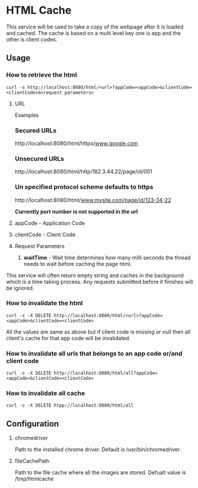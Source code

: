 # HTML Cache

This service will be used to take a copy of the webpage after it is loaded and cached. The cache is based on a multi level key one is app and the other is client codes.

## Usage

### How to retrieve the html

```
curl -s http://localhost:8080/html/<url>?appCode=<appCode>&clientCode=<clientCode>&<request parameters>
```

1. URL

   Examples

   ### Secured URLs

   http://localhost:8080/html/https/www.google.com

   ### Unsecured URLs

   http://localhost:8080/html/http/182.3.44.22/page/id/001

   ### Un specified protocol scheme defaults to https

   http://localhost:8080/html/www.mysite.com/page/id/123-34-22

   **Currently port number is not supported in the url**

1. appCode - Application Code

1. clientCode - Client Code

1. Request Parameters

   1. **waitTime** - Wait time determines how many milli seconds the thread needs to wait before caching the page html.

This service will often return empty string and caches in the background which is a time taking process. Any requests submitted before it finishes will be ignored.

### How to invalidate the html

```
curl -s -X DELETE http://localhost:8080/html/<url>?appCode=<appCode>&clientCode=<clientCode>
```

All the values are same as above but if client code is missing or null then all client's cache for that app code will be invalidated.

### How to invalidate all urls that belongs to an app code or/and client code

```
curl -s -X DELETE http://localhost:8080/html/all?appCode=<appCode>&clientCode=<clientCode>
```

### How to invalidate all cache

```
curl -s -X DELETE htpp://localhost:8080/html/all
```

## Configuration

1.  chromedriver

    Path to the installed chrome driver. Default is /usr/bin/chromedriver.

1.  fileCachePath

    Path to the file cache where all the images are stored. Defualt value is /tmp/htmlcache
